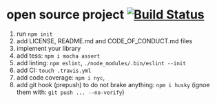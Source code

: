 # open source project [![Build Status](https://travis-ci.org/daggerok/daggerok-names.svg?branch=master)](https://travis-ci.org/daggerok/daggerok-names)

1. run `npm init`
2. add LICENSE, README.md and CODE_OF_CONDUCT.md files
3. implement your library
4. add tess: `npm i mocha assert`
5. add linting: `npm eslint`, `./node_modules/.bin/eslint --init`
6. add CI: `touch .travis.yml`
7. add code coverage: `npm i nyc`,
8. add git hook (prepush) to do not brake anything: `npm i husky` (ignoe them with: `git push ... --no-verify`)
<!--
9. share library: `npm version`, `npm login`, `npm publish`
-->
